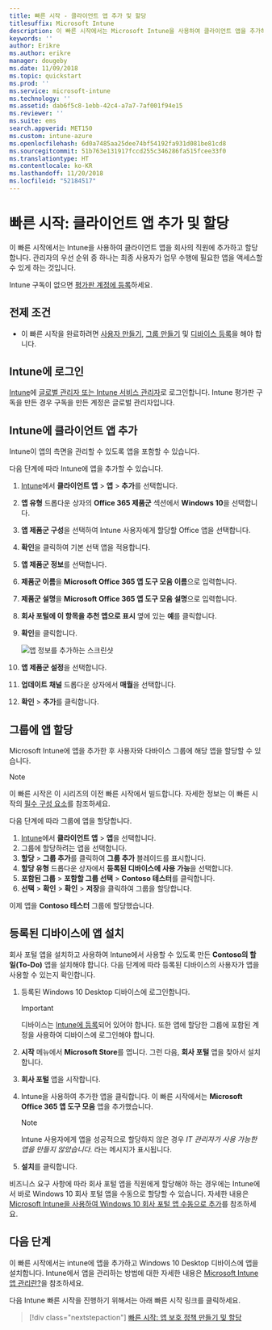 ```yaml
---
title: 빠른 시작 - 클라이언트 앱 추가 및 할당
titlesuffix: Microsoft Intune
description: 이 빠른 시작에서는 Microsoft Intune을 사용하여 클라이언트 앱을 추가하고 할당합니다.
keywords: ''
author: Erikre
ms.author: erikre
manager: dougeby
ms.date: 11/09/2018
ms.topic: quickstart
ms.prod: ''
ms.service: microsoft-intune
ms.technology: ''
ms.assetid: dab6f5c8-1ebb-42c4-a7a7-7af001f94e15
ms.reviewer: ''
ms.suite: ems
search.appverid: MET150
ms.custom: intune-azure
ms.openlocfilehash: 6d0a7485aa25dee74bf54192fa931d081be81cd8
ms.sourcegitcommit: 51b763e131917fccd255c346286fa515fcee33f0
ms.translationtype: HT
ms.contentlocale: ko-KR
ms.lasthandoff: 11/20/2018
ms.locfileid: "52184517"
---
```

# <a name="quickstart-add-and-assign-a-client-app"></a>빠른 시작: 클라이언트 앱 추가 및 할당

이 빠른 시작에서는 Intune을 사용하여 클라이언트 앱을 회사의 직원에 추가하고 할당합니다. 관리자의 우선 순위 중 하나는 최종 사용자가 업무 수행에 필요한 앱을 액세스할 수 있게 하는 것입니다. 

Intune 구독이 없으면 [평가판 계정에 등록](free-trial-sign-up.md)하세요.

## <a name="prerequisites"></a>전제 조건

- 이 빠른 시작을 완료하려면 [사용자 만들기](quickstart-create-user.md), [그룹 만들기](quickstart-create-group.md) 및 [디바이스 등록](quickstart-setup-auto-enrollment.md)을 해야 합니다.

## <a name="sign-in-to-intune"></a>Intune에 로그인

[Intune](https://aka.ms/intuneportal)에 [글로벌 관리자 또는 Intune 서비스 관리자](users-add.md#types-of-administrators)로 로그인합니다. Intune 평가판 구독을 만든 경우 구독을 만든 계정은 글로벌 관리자입니다.

## <a name="add-the-client-app-to-intune"></a>Intune에 클라이언트 앱 추가

Intune이 앱의 측면을 관리할 수 있도록 앱을 포함할 수 있습니다. 

다음 단계에 따라 Intune에 앱을 추가할 수 있습니다.

1. [Intune](https://aka.ms/intuneportal)에서 **클라이언트 앱** > **앱** > **추가**를 선택합니다. 
2. **앱 유형** 드롭다운 상자의 **Office 365 제품군** 섹션에서 **Windows 10**을 선택합니다.
3. **앱 제품군 구성**을 선택하여 Intune 사용자에게 할당할 Office 앱을 선택합니다.
4. **확인**을 클릭하여 기본 선택 앱을 적용합니다.
5. **앱 제품군 정보**를 선택합니다.
6. **제품군 이름**을 **Microsoft Office 365 앱 도구 모음 이름**으로 입력합니다.
7. **제품군 설명**을 **Microsoft Office 365 앱 도구 모음 설명**으로 입력합니다.
8. **회사 포털에 이 항목을 추천 앱으로 표시** 옆에 있는 **예**를 클릭합니다.
9. **확인**을 클릭합니다.

    ![앱 정보를 추가하는 스크린샷](media/quickstart-add-assign-app/quickstart-add-assign-app-01.png)

8. **앱 제품군 설정**을 선택합니다.
9. **업데이트 채널** 드롭다운 상자에서 **매월**을 선택합니다.
10. **확인** > **추가**를 클릭합니다.

## <a name="assign-the-app-to-a-group"></a>그룹에 앱 할당

Microsoft Intune에 앱을 추가한 후 사용자와 다바이스 그룹에 해당 앱을 할당할 수 있습니다.

> [!NOTE]
> 이 빠른 시작은 이 시리즈의 이전 빠른 시작에서 빌드합니다. 자세한 정보는 이 빠른 시작의 [필수 구성 요소](quickstart-add-assign-app.md#prerequisites)를 참조하세요.

다음 단계에 따라 그룹에 앱을 할당합니다.
1. [Intune](https://aka.ms/intuneportal)에서 **클라이언트 앱** > **앱**을 선택합니다. 
2. 그룹에 할당하려는 앱을 선택합니다.   
3. **할당** > **그룹 추가**를 클릭하여 **그룹 추가** 블레이드를 표시합니다.
4. **할당 유형** 드롭다운 상자에서 **등록된 디바이스에 사용 가능**을 선택합니다. 
5. **포함된 그룹** > **포함할 그룹 선택** > **Contoso 테스터**를 클릭합니다.
6. **선택** > **확인** > **확인** > **저장**을 클릭하여 그룹을 할당합니다.

이제 앱을 **Contoso 테스터** 그룹에 할당했습니다.

## <a name="install-the-app-on-the-enrolled-device"></a>등록된 디바이스에 앱 설치

회사 포털 앱을 설치하고 사용하여 Intune에서 사용할 수 있도록 만든 **Contoso의 할 일(To-Do)** 앱을 설치해야 합니다. 다음 단계에 따라 등록된 디바이스의 사용자가 앱을 사용할 수 있는지 확인합니다.

1. 등록된 Windows 10 Desktop 디바이스에 로그인합니다.

    > [!IMPORTANT]
    > 디바이스는 [Intune에 등록](quickstart-enroll-windows-device.md)되어 있어야 합니다. 또한 앱에 할당한 그룹에 포함된 계정을 사용하여 디바이스에 로그인해야 합니다.

2. **시작** 메뉴에서 **Microsoft Store**를 엽니다. 그런 다음, **회사 포털** 앱을 찾아서 설치합니다.
3. **회사 포털** 앱을 시작합니다.
4. Intune을 사용하여 추가한 앱을 클릭합니다. 이 빠른 시작에서는 **Microsoft Office 365 앱 도구 모음** 앱을 추가했습니다.

    > [!NOTE]
    > Intune 사용자에게 앱을 성공적으로 할당하지 않은 경우 *IT 관리자가 사용 가능한 앱을 만들지 않았습니다.* 라는 메시지가 표시됩니다.

5. **설치**를 클릭합니다.

비즈니스 요구 사항에 따라 회사 포털 앱을 직원에게 할당해야 하는 경우에는 Intune에서 바로 Windows 10 회사 포털 앱을 수동으로 할당할 수 있습니다. 자세한 내용은 [Microsoft Intune을 사용하여 Windows 10 회사 포털 앱 수동으로 추가](store-apps-company-portal-app.md)를 참조하세요.

## <a name="next-steps"></a>다음 단계

이 빠른 시작에서는 intune에 앱을 추가하고 Windows 10 Desktop 디바이스에 앱을 설치합니다. Intune에서 앱을 관리하는 방법에 대한 자세한 내용은 [Microsoft Intune 앱 관리란?](app-management.md)을 참조하세요.

다음 Intune 빠른 시작을 진행하기 위해서는 아래 빠른 시작 링크를 클릭하세요.

> [!div class="nextstepaction"]
> [빠른 시작: 앱 보호 정책 만들기 및 할당](quickstart-create-assign-app-policy.md)
